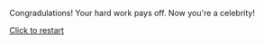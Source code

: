 Congradulations! Your hard work pays off. Now you're a celebrity!

[Click to restart](../../becoming-an-a-list-celebrity-cyoa-project/README.md)